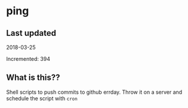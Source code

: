 # ping

## Last updated
2018-03-25

Incremented: 394

## What is this??
Shell scripts to push commits to github errday. Throw it on a server and schedule the script with `cron`

